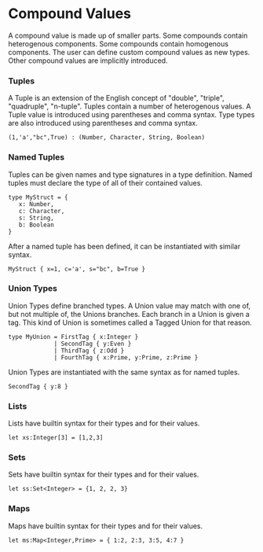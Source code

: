 # Compound Values

A compound value is made up of smaller parts.
Some compounds contain heterogenous components.
Some compounds contain homogenous components.
The user can define custom compound values as new types.
Other compound values are implicitly introduced.

### Tuples

A Tuple is an extension of the English concept of "double", "triple", "quadruple", "n-tuple".
Tuples contain a number of heterogenous values.
A Tuple value is introduced using parentheses and comma syntax.
Type types are also introduced using parentheses and comma syntax.

```lsts
(1,'a',"bc",True) : (Number, Character, String, Boolean)
```

### Named Tuples

Tuples can be given names and type signatures in a type definition.
Named tuples must declare the type of all of their contained values.

```lsts
type MyStruct = {
   x: Number,
   c: Character,
   s: String,
   b: Boolean
}
```

After a named tuple has been defined, it can be instantiated with similar syntax.

```
MyStruct { x=1, c='a', s="bc", b=True }
```

### Union Types

Union Types define branched types.
A Union value may match with one of, but not multiple of, the Unions branches.
Each branch in a Union is given a tag.
This kind of Union is sometimes called a Tagged Union for that reason.

```lsts
type MyUnion = FirstTag { x:Integer }
             | SecondTag { y:Even }
             | ThirdTag { z:Odd }
             | FourthTag { x:Prime, y:Prime, z:Prime }
```

Union Types are instantiated with the same syntax as for named tuples.

```lsts
SecondTag { y:8 }
```

### Lists

Lists have builtin syntax for their types and for their values.

```lsts
let xs:Integer[3] = [1,2,3]
```

### Sets

Sets have builtin syntax for their types and for their values.

```lsts
let ss:Set<Integer> = {1, 2, 2, 3}
```

### Maps

Maps have builtin syntax for their types and for their values.

```lsts
let ms:Map<Integer,Prime> = { 1:2, 2:3, 3:5, 4:7 }
```

